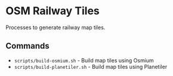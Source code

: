 # OSM Railway Tiles

Processes to generate railway map tiles.

## Commands

* `scripts/build-osmium.sh` - Build map tiles using Osmium
* `scripts/build-planetiler.sh` - Build map tiles using Planetiler
